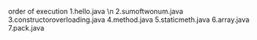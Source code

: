 order of execution
1.hello.java \n
2.sumoftwonum.java
3.constructoroverloading.java
4.method.java
5.staticmeth.java
6.array.java
7.pack.java